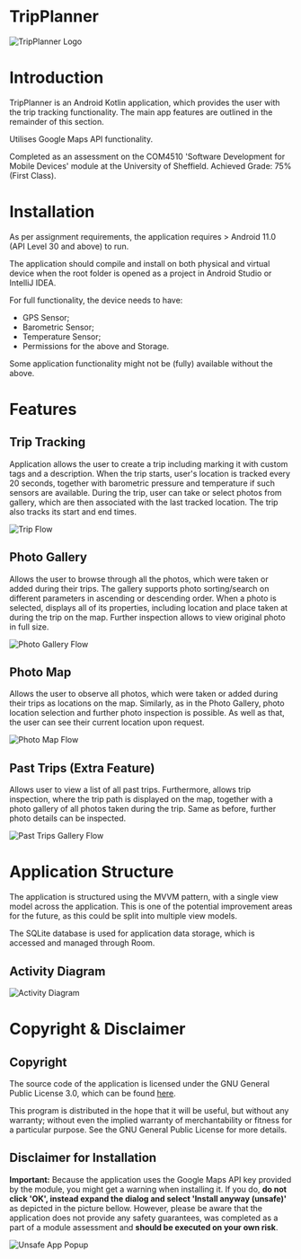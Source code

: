 # TripPlanner
![TripPlanner Logo](app/src/main/trip_planner_icon-playstore.png)
# Introduction
TripPlanner is an Android Kotlin application, which provides the user with the trip tracking
functionality. The main app features are outlined in the remainder of this section.

Utilises Google Maps API functionality.

Completed as an assessment on the COM4510 'Software Development for Mobile Devices' module at the University
of Sheffield. Achieved Grade: 75% (First Class).

# Installation

As per assignment requirements, the application requires > Android 11.0 (API Level 30 and above) to run.

The application should compile and install on both physical and virtual device when the root folder is
opened as a project in Android Studio or IntelliJ IDEA.

For full functionality, the device needs to have:
- GPS Sensor;
- Barometric Sensor;
- Temperature Sensor;
- Permissions for the above and Storage.

Some application functionality might not be (fully) available without the above.

# Features
## Trip Tracking
Application allows the user to create a trip including marking it with custom tags and a description.
When the trip starts, user's location is tracked every 20 seconds, together with barometric pressure
and temperature if such sensors are available. During the trip, user can take or select photos from
gallery, which are then associated with the last tracked location. The trip also tracks its start and
end times.

![Trip Flow](readme_related/New_Trip_Flow.png)

## Photo Gallery
Allows the user to browse through all the photos, which were taken or added during their trips. 
The gallery supports photo sorting/search on different parameters in ascending or descending order.
When a photo is selected, displays all of its properties, including location and place taken at
during the trip on the map. Further inspection allows to view original photo in full size.

![Photo Gallery Flow](readme_related/Photo_Gallery_Flow.png)

## Photo Map
Allows the user to observe all photos, which were taken or added during their trips as locations
on the map. Similarly, as in the Photo Gallery, photo location selection and further photo inspection
is possible. As well as that, the user can see their current location upon request.

![Photo Map Flow](readme_related/Photo_Map_Flow.png)

## Past Trips (Extra Feature)
Allows user to view a list of all past trips. Furthermore, allows trip inspection, where the trip
path is displayed on the map, together with a photo gallery of all photos taken during the trip.
Same as before, further photo details can be inspected.

![Past Trips Gallery Flow](readme_related/Past_Trips_Flow.png)

# Application Structure
The application is structured using the MVVM pattern, with a single view model across the
application. This is one of the potential improvement areas for the future, as this could be split
into multiple view models.

The SQLite database is used for application data storage, which is accessed and managed through Room.

## Activity Diagram
![Activity Diagram](readme_related/Activity%20Diagram.png)

# Copyright & Disclaimer

## Copyright
The source code of the application is licensed under the GNU General Public License 3.0, which 
can be found [here](LICENSE).

This program is distributed in the hope that it will be useful, but without any warranty; without even the 
implied warranty of merchantability or fitness for a particular purpose. See the GNU General Public License for 
more details.

## Disclaimer for Installation
**Important:** Because the application uses the Google Maps API key provided by the module,
you might get a warning when installing it. If you do, **do not click 'OK', instead expand the
dialog and select 'Install anyway (unsafe)'** as depicted in the picture bellow. However, please
be aware that the application does not provide any safety guarantees, was completed as a part of a
module assessment and **should be executed on your own risk**.

![Unsafe App Popup](readme_related/Unsafe%20Popup.png)
